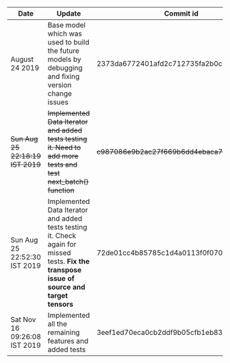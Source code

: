 | Date           | Update | Commit id|Stable?|
|---|---|---|---|
| August 24 2019 | Base model which was used to build the future models by debugging and fixing version change issues | 2373da6772401afd2c712735fa2b0c180ee3101b | No
| ~~Sun Aug 25 22:18:19 IST 2019~~ | ~~Implemented Data Iterator and added tests testing it. Need to add more tests and test next_batch() function~~ | ~~c987086e9b2ac27f669b6dd4ebaca79314a1d2b1~~| No
| Sun Aug 25 22:52:30 IST 2019 | Implemented Data Iterator and added tests testing it. Check again for missed tests. <b>Fix the transpose issue of source and target tensors</b> | 72de01cc4b85785c1d4a0113f0f0708cfa159fda| No  
| Sat Nov 16 09:26:08 IST 2019 | Implemented all the remaining features and added tests | 3eef1ed70eca0cb2ddf9b05cfb1eb833b7d2bafb | **Yes**
